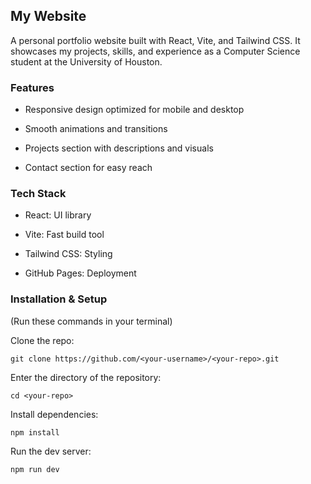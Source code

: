 ##  My Website

A personal portfolio website built with React, Vite, and Tailwind CSS.
It showcases my projects, skills, and experience as a Computer Science student at the University of Houston.

### Features

- Responsive design optimized for mobile and desktop

- Smooth animations and transitions

- Projects section with descriptions and visuals

- Contact section for easy reach

###  Tech Stack

- React: UI library

- Vite: Fast build tool

- Tailwind CSS: Styling

- GitHub Pages: Deployment

### Installation & Setup
(Run these commands in your terminal)

Clone the repo:

`git clone https://github.com/<your-username>/<your-repo>.git`

Enter the directory of the repository:

`cd <your-repo>`

Install dependencies:

`npm install`

Run the dev server:

`npm run dev`

